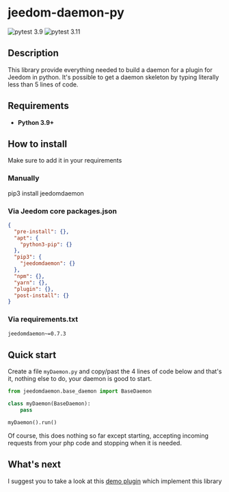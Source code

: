# jeedom-daemon-py

![pytest 3.9](https://github.com/Mips2648/jeedom-daemon-py/actions/workflows/pytest-3.9.yml/badge.svg)
![pytest 3.11](https://github.com/Mips2648/jeedom-daemon-py/actions/workflows/pytest-3.11.yml/badge.svg)

## Description

This library provide everything needed to build a daemon for a plugin for Jeedom in python.
It's possible to get a daemon skeleton by typing literally less than 5 lines of code.

## Requirements

* **Python 3.9+**

## How to install

Make sure to add it in your requirements

### Manually

pip3 install jeedomdaemon

### Via Jeedom core packages.json

```json
{
  "pre-install": {},
  "apt": {
    "python3-pip": {}
  },
  "pip3": {
    "jeedomdaemon": {}
  },
  "npm": {},
  "yarn": {},
  "plugin": {},
  "post-install": {}
}
```

### Via requirements.txt

```txt
jeedomdaemon~=0.7.3
```

## Quick start

Create a file `myDaemon.py` and copy/past the 4 lines of code below and that's it, nothing else to do, your daemon is good to start.

```python
from jeedomdaemon.base_daemon import BaseDaemon

class myDaemon(BaseDaemon):
    pass

myDaemon().run()
```

Of course, this does nothing so far except starting, accepting incoming requests from your php code and stopping when it is needed.

## What's next

I suggest you to take a look at this [demo plugin](https://github.com/Mips2648/jeedom-aiodemo) which implement this library
